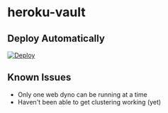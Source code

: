 # heroku-vault

## Deploy Automatically
[![Deploy](https://www.herokucdn.com/deploy/button.svg)](https://dashboard.heroku.com/new?template=https%3A%2F%2Fgithub.com%2FItsWajdy%2Fheroku-vault%2Ftree%2Fmain)

## Known Issues
* Only one web dyno can be running at a time
* Haven't been able to get clustering working (yet)
